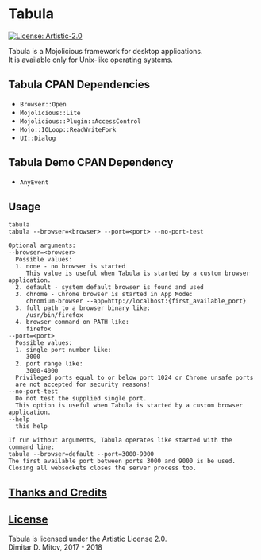 # Tabula

[![License: Artistic-2.0](https://img.shields.io/badge/License-Artistic%202.0-0298c3.svg)](./LICENSE.md)

Tabula is a Mojolicious framework for desktop applications.  
It is available only for Unix-like operating systems.  

## Tabula CPAN Dependencies

* ``Browser::Open``  
* ``Mojolicious::Lite``  
* ``Mojolicious::Plugin::AccessControl``  
* ``Mojo::IOLoop::ReadWriteFork``  
* ``UI::Dialog``  

## Tabula Demo CPAN Dependency

* ``AnyEvent``  

## Usage

```
tabula  
tabula --browser=<browser> --port=<port> --no-port-test  

Optional arguments:
--browser=<browser>
  Possible values:
  1. none - no browser is started
     This value is useful when Tabula is started by a custom browser application.
  2. default - system default browser is found and used
  3. chrome - Chrome browser is started in App Mode:
     chromium-browser --app=http://localhost:{first_available_port}
  3. full path to a browser binary like:
     /usr/bin/firefox
  4. browser command on PATH like:
     firefox
--port=<port>
  Possible values:
  1. single port number like:
     3000
  2. port range like:
     3000-4000
  Privileged ports equal to or below port 1024 or Chrome unsafe ports
  are not accepted for security reasons!
--no-port-test
  Do not test the supplied single port.
  This option is useful when Tabula is started by a custom browser application.
--help
  this help

If run without arguments, Tabula operates like started with the command line:  
tabula --browser=default --port=3000-9000  
The first available port between ports 3000 and 9000 is be used.  
Closing all websockets closes the server process too.  
```

## [Thanks and Credits](./CREDITS.md)

## [License](./LICENSE.md)

Tabula is licensed under the Artistic License 2.0.  
Dimitar D. Mitov, 2017 - 2018  
